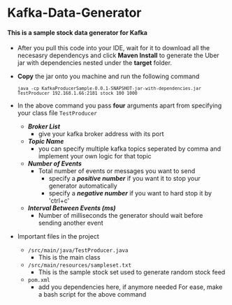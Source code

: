 # Kafka-Data-Generator
#### This is a sample stock data generator for Kafka
* After you pull this code into your IDE, wait for it to download all the necesasry dependencys and click **Maven Install** to generate the Uber jar with dependencies nested under the **target** folder.
* **Copy** the jar onto you machine and run the following command

   <code>`java -cp KafkaProducerSample-0.0.1-SNAPSHOT-jar-with-dependencies.jar TestProducer 192.168.1.66:2181 stock 100 1000`</code>
   
* In the above command you pass **four** arguments apart from specifying your class file `TestProducer`
  * **_Broker List_**
    * give your kafka broker address with its port
  * **_Topic Name_**
    * you can specify multiple kafka topics seperated by comma and implement your own logic for that topic
  * **_Number of Events_**
    * Total number of events or messages you want to send
      * specify a _**positive number**_ if you want it to stop your generator automatically
      * specify a _**negative number**_ if you want to hard stop it by 'ctrl+c'
  * **_Interval Between Events (ms)_**
    * Number of milliseconds the generator should wait before sending another event

* Important files in the project
  * `/src/main/java/TestProducer.java`
    * This is the main class
  * `/src/main/resources/sampleset.txt`
    * This is the sample stock set used to generate random stock feed
  * `pom.xml`
    * add you dependencies here, if anymore needed
For ease, make a bash script for the above command
